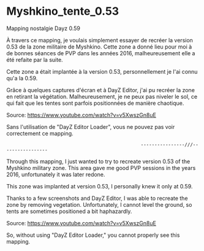 # Myshkino_tente_0.53
Mapping nostalgie Dayz 0.59

À travers ce mapping, je voulais simplement essayer de recréer la version 0.53 de la zone militaire de Myshkino. Cette zone a donné lieu pour moi à de bonnes séances de PVP dans les années 2016, malheureusement elle a été refaite par la suite.

Cette zone a était implantée à la version 0.53, personnellement je l'ai connu qu'a la 0.59.

Grâce à quelques captures d'écran et à DayZ Editor, j'ai pu recréer la zone en retirant la végétation. Malheureusement, je ne peux pas niveler le sol, ce qui fait que les tentes sont parfois positionnées de manière chaotique.

Source: https://www.youtube.com/watch?v=v5XwszGn8uE 

Sans l'utilisation de "DayZ Editor Loader", vous ne pouvez pas voir correctement ce mapping.

                                                     ----------------///-----------------

Through this mapping, I just wanted to try to recreate version 0.53 of the Myshkino military zone. This area gave me good PVP sessions in the years 2016, unfortunately it was later redone.

This zone was implanted at version 0.53, I personally knew it only at 0.59.

Thanks to a few screenshots and DayZ Editor, I was able to recreate the zone by removing vegetation. Unfortunately, I cannot level the ground, so tents are sometimes positioned a bit haphazardly.

Source: https://www.youtube.com/watch?v=v5XwszGn8uE 

So, without using "DayZ Editor Loader," you cannot properly see this mapping.

